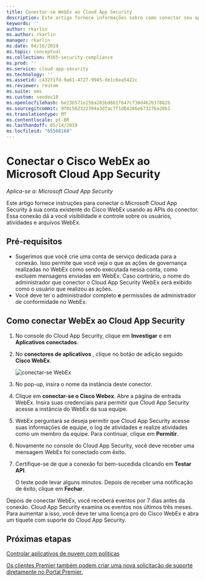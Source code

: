 ```yaml
---
title: Conectar-se WebEx ao Cloud App Security
description: Este artigo fornece informações sobre como conectar seu aplicativo WebEx ao Cloud App Security usando o conector de API para obter visibilidade e controle de uso.
keywords: ''
author: rkarlin
ms.author: rkarlin
manager: rkarlin
ms.date: 04/16/2019
ms.topic: conceptual
ms.collection: M365-security-compliance
ms.prod: ''
ms.service: cloud-app-security
ms.technology: ''
ms.assetid: c43271fd-9a61-4727-9945-de1c6ea5422c
ms.reviewer: reutam
ms.suite: ems
ms.custom: seodec18
ms.openlocfilehash: be23b571e25ba283bd661f647cf38d462b37882b
ms.sourcegitcommit: 9f0c562322394a3dfac7f1d84286e673276a28b1
ms.translationtype: MT
ms.contentlocale: pt-BR
ms.lasthandoff: 05/14/2019
ms.locfileid: "65568168"
---
```

# <a name="connect-cisco-webex-to-microsoft-cloud-app-security"></a>Conectar o Cisco WebEx ao Microsoft Cloud App Security

*Aplica-se a: Microsoft Cloud App Security*

Este artigo fornece instruções para conectar o Microsoft Cloud App Security à sua conta existente do Cisco WebEx usando as APIs do conector. Essa conexão dá a você visibilidade e controle sobre os usuários, atividades e arquivos WebEx. 
 
## <a name="prerequisites"></a>Pré-requisitos

- Sugerimos que você crie uma conta de serviço dedicada para a conexão. Isso permite que você veja o que as ações de governança realizadas no WebEx como sendo executada nessa conta, como excluem mensagens enviadas em WebEx. Caso contrário, o nome do administrador que conector o Cloud App Security WebEx será exibido como o usuário que realizou as ações.  
- Você deve ter o administrador completo **e** permissões de administrador de conformidade no WebEx.


## <a name="how-to-connect-webex-to-cloud-app-security"></a>Como conectar WebEx ao Cloud App Security  
  
1.  No console do Cloud App Security, clique em **Investigar** e em **Aplicativos conectados**.  
  
2.  No **conectores de aplicativos** , clique no botão de adição seguido **Cisco WebEx**.  
  
     ![conectar-se WebEx](./media/cisco-webex.png "conectar WebEx")  
  
3.  No pop-up, insira o nome da instância deste conector.  
  
4.  Clique em **conectar-se o Cisco Webex**. Abre a página de entrada WebEx. Insira suas credenciais para permitir que Cloud App Security acesse a instância do WebEx da sua equipe.  
  
6.  WebEx perguntará se deseja permitir que Cloud App Security acesse suas informações de equipe, o log de atividades e realize atividades como um membro da equipe. Para continuar, clique em **Permitir**.  
  
7.  Novamente no console do Cloud App Security, você deve receber uma mensagem WebEx foi conectado com êxito.  
  
8.  Certifique-se de que a conexão foi bem-sucedida clicando em **Testar API**.  
  
     O teste pode levar alguns minutos. Depois de receber uma notificação de êxito, clique em **Fechar**.  
  
Depois de conectar WebEx, você receberá eventos por 7 dias antes da conexão. Cloud App Security examina os eventos nos últimos três meses. Para aumentar a isso, você deve ter uma licença pro do Cisco WebEx e abra um tíquete com suporte do Cloud App Security.

 
## <a name="next-steps"></a>Próximas etapas 
[Controlar aplicativos de nuvem com políticas](control-cloud-apps-with-policies.md)   

[Os clientes Premier também podem criar uma nova solicitação de suporte diretamente no Portal Premier.](https://premier.microsoft.com/)  
  
  
